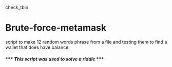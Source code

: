 check_tbin
# Brute-force-metamask
script to make 12 random words phrase from a file and testing them to find a wallet that does have balance.

#### *** *This script was used to solve a riddle* ***